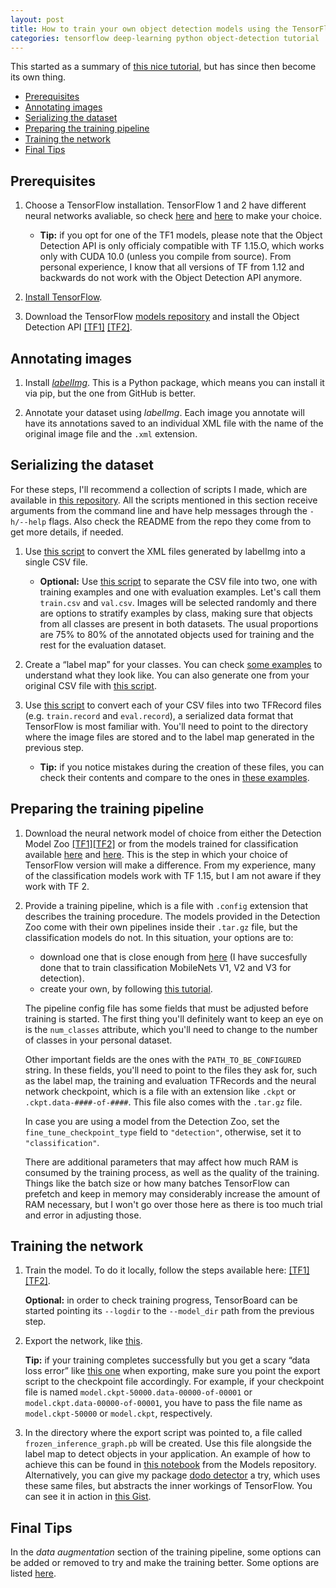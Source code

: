 ```yaml
---
layout: post
title: How to train your own object detection models using the TensorFlow Object Detection API (2020 Update)
categories: tensorflow deep-learning python object-detection tutorial
---
```


This started as a summary of [this nice tutorial](https://medium.com/towards-data-science/how-to-train-your-own-object-detector-with-tensorflows-object-detector-api-bec72ecfe1d9), but has since then become its own thing.

<!-- TOC -->

- [Prerequisites](#prerequisites)
- [Annotating images](#annotating-images)
- [Serializing the dataset](#serializing-the-dataset)
- [Preparing the training pipeline](#preparing-the-training-pipeline)
- [Training the network](#training-the-network)
- [Final Tips](#final-tips)

<!-- /TOC -->

## Prerequisites

1. Choose a TensorFlow installation. TensorFlow 1 and 2 have different neural networks avaliable, so check [here](TF1-zoo) and [here](TF2-zoo) to make your choice.

   - **Tip:** if you opt for one of the TF1 models, please note that the Object Detection API is only officialy compatible with TF 1.15.O, which works only with CUDA 10.0 (unless you compile from source). From personal experience, I know that all versions of TF from 1.12 and backwards do not work with the Object Detection API anymore.

2. [Install TensorFlow](https://www.tensorflow.org/install/).
3. Download the TensorFlow [models repository](https://github.com/tensorflow/models) and install the Object Detection API [[TF1]](https://github.com/tensorflow/models/blob/master/research/object_detection/g3doc/tf1.md) [[TF2]](https://github.com/tensorflow/models/blob/master/research/object_detection/g3doc/tf2.md).

## Annotating images

1. Install [_labelImg_](https://github.com/tzutalin/labelImg). This is a Python package, which means you can install it via pip, but the one from GitHub is better.

2. Annotate your dataset using _labelImg_. Each image you annotate will have its annotations saved to an individual XML file with the name of the original image file and the `.xml` extension.

## Serializing the dataset

For these steps, I'll recommend a collection of scripts I made, which are available in [this repository](util-scripts). All the scripts mentioned in this section receive arguments from the command line and have help messages through the `-h/--help` flags. Also check the README from the repo they come from to get more details, if needed.

1. Use [this script](https://github.com/douglasrizzo/detection_util_scripts/blob/master/generate_csv.py) to convert the XML files generated by labelImg into a single CSV file.

   - **Optional:** Use [this script](https://github.com/douglasrizzo/detection_util_scripts/blob/master/generate_train_eval.py) to separate the CSV file into two, one with training examples and one with evaluation examples. Let\'s call them `train.csv` and `val.csv`. Images will be selected randomly and there are options to stratify examples by class, making sure that objects from all classes are present in both datasets. The usual proportions are 75% to 80% of the annotated objects used for training and the rest for the evaluation dataset.

2. Create a “label map” for your classes. You can check [some examples](https://github.com/tensorflow/models/tree/master/research/object_detection/data) to understand what they look like. You can also generate one from your original CSV file with [this script](https://github.com/douglasrizzo/detection_util_scripts/blob/master/generate_pbtxt.py).

3. Use [this script](https://github.com/douglasrizzo/detection_util_scripts/blob/master/generate_tfrecord.py) to convert each of your CSV files into two TFRecord files (e.g. `train.record` and `eval.record`), a serialized data format that TensorFlow is most familiar with. You'll need to point to the directory where the image files are stored and to the label map generated in the previous step.

   - **Tip:** if you notice mistakes during the creation of these files, you can check their contents and compare to the ones in [these examples](https://github.com/douglasrizzo/detection_util_scripts/tree/master/examples).

## Preparing the training pipeline

1. Download the neural network model of choice from either the Detection Model Zoo [[TF1]](https://github.com/tensorflow/models/blob/master/research/object_detection/g3doc/tf1_detection_zoo.md)[[TF2]](https://github.com/tensorflow/models/blob/master/research/object_detection/g3doc/tf2_detection_zoo.md) or from the models trained for classification available [here](https://github.com/tensorflow/models/tree/master/research/slim#Pretrained) and [here](https://github.com/tensorflow/models/tree/master/research/slim/nets/mobilenet#pretrained-models). This is the step in which your choice of TensorFlow version will make a difference. From my experience, many of the classification models work with TF 1.15, but I am not aware if they work with TF 2.

2. Provide a training pipeline, which is a file with `.config` extension that describes the training procedure. The models provided in the Detection Zoo come with their own pipelines inside their `.tar.gz` file, but the classification models do not. In this situation, your options are to:

   - download one that is close enough from [here](https://github.com/tensorflow/models/tree/master/research/object_detection/samples/configs) (I have succesfully done that to train classification MobileNets V1, V2 and V3 for detection).
   - create your own, by following [this tutorial](https://github.com/tensorflow/models/blob/master/research/object_detection/g3doc/configuring_jobs.md).

   The pipeline config file has some fields that must be adjusted
   before training is started. The first thing you'll definitely want to keep an eye on is the `num_classes` attribute, which you'll need to change to the number of classes in your personal dataset.

   Other important fields are the ones with the `PATH_TO_BE_CONFIGURED` string. In these fields, you'll need to point to the files they ask for, such as the label map, the training and evaluation TFRecords and the neural network checkpoint, which is a file with an extension like `.ckpt` or `.ckpt.data-####-of-####`. This file also comes with the `.tar.gz` file.

   In case you are using a model from the Detection Zoo, set the `fine_tune_checkpoint_type` field to `"detection"`, otherwise, set it to `"classification"`.

   There are additional parameters that may affect how much RAM is consumed by the training process, as well as the quality of the training. Things like the batch size or how many batches TensorFlow can prefetch and keep in memory may considerably increase the amount of RAM necessary, but I won't go over those here as there is too much trial and error in adjusting those.

## Training the network

1. Train the model. To do it locally, follow the steps available here: [[TF1]](https://github.com/tensorflow/models/blob/master/research/object_detection/g3doc/tf1_training_and_evaluation.md)[[TF2]](https://github.com/tensorflow/models/blob/master/research/object_detection/g3doc/tf2_training_and_evaluation.md).

   **Optional:** in order to check training progress, TensorBoard can
   be started pointing its `--logdir` to the `--model_dir` path from the previous step.

2. Export the network, like [this](https://github.com/tensorflow/models/blob/master/research/object_detection/g3doc/exporting_models.md).

   **Tip:** if your training completes successfully but you get a scary “data loss error” like [this one](https://github.com/tensorflow/models/issues/2676) when exporting, make sure you point the export script to the checkpoint file accordingly. For example, if your checkpoint file is named `model.ckpt-50000.data-00000-of-00001` or `model.ckpt.data-00000-of-00001`, you have to pass the file name as `model.ckpt-50000` or `model.ckpt`, respectively.

3. In the directory where the export script was pointed to, a file called `frozen_inference_graph.pb` will be created. Use this file alongside the label map to detect objects in your application. An example of how to achieve this can be found in [this notebook](https://github.com/tensorflow/models/blob/master/research/object_detection/colab_tutorials/object_detection_tutorial.ipynb) from the Models repository. Alternatively, you can give my package [dodo detector](https://douglasrizzo.com.br/dodo_detector/) a try, which uses these same files, but abstracts the inner workings of TensorFlow. You can see it in action in [this Gist](https://gist.github.com/douglasrizzo/fd4cff7cdf53b3ad08d67f736e5017ea).

## Final Tips

In the *data augmentation* section of the training pipeline, some options can be added or removed to try and make the training better. Some options are listed [here](https://stackoverflow.com/a/46901051).

[TF1-zoo]: https://github.com/tensorflow/models/blob/master/research/object_detection/g3doc/tf1_detection_zoo.md
[TF2-zoo]: https://github.com/tensorflow/models/blob/master/research/object_detection/g3doc/tf2_detection_zoo.md
[util-scripts]: https://github.com/douglasrizzo/detection_util_scripts
